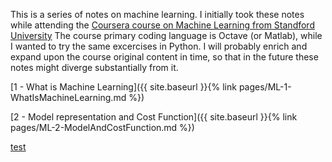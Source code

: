 This is a series of notes on machine learning. 
I initially took these notes while attending the [Coursera course on Machine Learning from Standford University](https://www.coursera.org/learn/machine-learning/)
The course primary coding language is Octave (or Matlab), while I wanted to try the same excercises in Python.
I will probably enrich and expand upon the course original content in time, so that in the future these notes might diverge substantially from it.

[1 - What is Machine Learning]({{ site.baseurl }}{% link pages/ML-1-WhatIsMachineLearning.md %})

[2 - Model representation and Cost Function]({{ site.baseurl }}{% link pages/ML-2-ModelAndCostFunction.md %})

[test](pages/ML-1-WhatIsMachineLearning.md)

